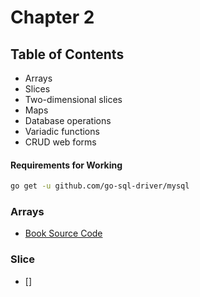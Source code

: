 # Chapter 2 

## Table of Contents
* Arrays
* Slices
* Two-dimensional slices
* Maps
* Database operations
* Variadic functions
* CRUD web forms 
#### Requirements for Working
```bash
go get -u github.com/go-sql-driver/mysql
```

### Arrays

* [Book Source Code](./arrays.go)

### Slice

* []